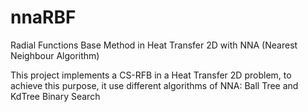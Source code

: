 # nnaRBF
Radial Functions Base Method in Heat Transfer 2D with NNA (Nearest Neighbour Algorithm)

This project implements a CS-RFB in a Heat Transfer 2D problem, to achieve this purpose, it use different algorithms of NNA: Ball Tree and KdTree Binary Search
